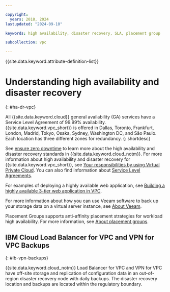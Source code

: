 ```yaml
---

copyright:
  years: 2018, 2024
lastupdated: "2024-09-10"

keywords: high availability, disaster recovery, SLA, placement group

subcollection: vpc

---
```


{{site.data.keyword.attribute-definition-list}}

# Understanding high availability and disaster recovery
{: #ha-dr-vpc}

All {{site.data.keyword.cloud}} general availability (GA) services have a Service Level Agreement of 99.99% availability.
{{site.data.keyword.vpc_short}} is offered in Dallas, Toronto, Frankfurt, London, Madrid, Tokyo, Osaka, Sydney, Washington DC, and São Paulo. Each location has three different zones for redundancy.
{: shortdesc}

See [ensure zero downtime](/docs/overview?topic=overview-zero-downtime#zero-downtime) to learn more about the high
availability and disaster recovery standards in {{site.data.keyword.cloud_notm}}. For more information about high
availability and disaster recovery for {{site.data.keyword.vpc_short}}, see
[Your responsibilities by using Virtual Private Cloud](/docs/vpc?topic=vpc-responsibilities-vpc). You can
also find information about [Service Level Agreements](/docs/overview?topic=overview-slas).

For examples of deploying a highly available web application, see [Building a highly available 3-tier web application in VPC](/docs/ha-infrastructure?topic=ha-infrastructure-ha-3-tier).

For more information about how you can use Veeam software to back up your storage data on a virtual server instance, see
[About Veeam](/docs/vpc?topic=vpc-about-veeam).

Placement Groups supports anti-affinity placement strategies for workload high availability. For more information, see [About placement groups](/docs/vpc?topic=vpc-about-placement-groups-for-vpc).

## IBM Cloud Load Balancer for VPC and VPN for VPC Backups
{: #lb-vpn-backups}

{{site.data.keyword.cloud_notm}} Load Balancer for VPC and VPN for VPC have off-site storage and replication of configuration data in an out-of-region disaster recovery node with daily backups. The disaster recovery location and backups are located within the regulatory boundary.
